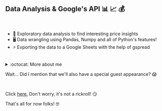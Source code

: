 ## <strong>Data Analysis & Google's API</strong> :bar_chart: :chart_with_upwards_trend: :moneybag:

<br/>

- :rocket: Exploratory data analysis to find interesting price insights
- 🖥️ Data wrangling using Pandas, Numpy and all of Python's features!
- :zap: Exporting the data to a Google Sheets with the help of gspread

<br/>

<details>
  <summary>:octocat: More about me</summary>
  <br/>
  Nothing important to be said. Just the data in the repo.
  <br/>
  <br/>

  [<img align="left" alt="LinkedIn Félix" width="22px" src="https://cdn.jsdelivr.net/npm/simple-icons@v3/icons/linkedin.svg"/>][linkedinfelix]
  [<img align="left" alt="GitHub logo" width="22px" src="https://cdn.jsdelivr.net/npm/simple-icons@v3/icons/github.svg"/>][githubfelix]

  <br/>
</details>

Wait... Did I mention that we'll also have a special guest appearance? :scream:

<br/>  
  
Click [here.](https://youtube.com/watch?v=dQw4w9WgXcQ) Don't worry, it's not a rickroll! :smirk:

That's all for now folks! :nerd_face:

[linkedinfelix]: https://linkedin.com/in/felix-hernandez-vieyra
[githubfelix]: https://github.com/Felix-Hz
